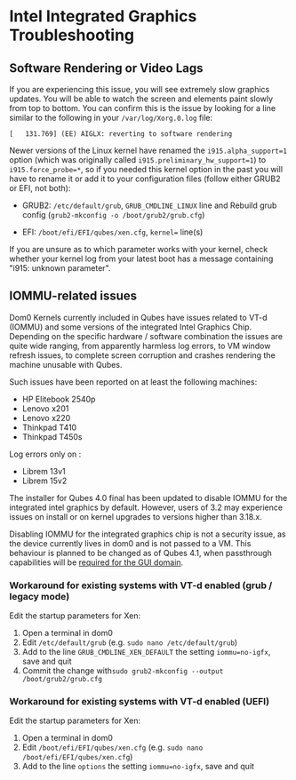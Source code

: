 # Intel Integrated Graphics Troubleshooting

## Software Rendering or Video Lags

If you are experiencing this issue, you will see extremely slow graphics
updates.  You will be able to watch the screen and elements paint slowly from
top to bottom.  You can confirm this is the issue by looking for a line similar
to the following in your `/var/log/Xorg.0.log` file:

    [   131.769] (EE) AIGLX: reverting to software rendering

Newer versions of the Linux kernel have renamed the `i915.alpha_support=1`
option (which was originally called `i915.preliminary_hw_support=1`) to
`i915.force_probe=*`, so if you needed this kernel option in the past you will
have to rename it or add it to your configuration files (follow either GRUB2 or
EFI, not both):

 * GRUB2: `/etc/default/grub`, `GRUB_CMDLINE_LINUX` line and
   Rebuild grub config (`grub2-mkconfig -o /boot/grub2/grub.cfg`)

 * EFI: `/boot/efi/EFI/qubes/xen.cfg`, `kernel=` line(s)

If you are unsure as to which parameter works with your kernel, check whether
your kernel log from your latest boot has a message containing "i915: unknown
parameter".

## IOMMU-related issues

Dom0 Kernels currently included in Qubes have issues related to VT-d (IOMMU) and
some versions of the integrated Intel Graphics Chip.  Depending on the specific
hardware / software combination the issues are quite wide ranging, from
apparently harmless log errors, to VM window refresh issues, to complete screen
corruption and crashes rendering the machine unusable with Qubes.

Such issues have been reported on at least the following machines:

* HP Elitebook 2540p
* Lenovo x201
* Lenovo x220
* Thinkpad T410
* Thinkpad T450s

Log errors only on :
* Librem 13v1
* Librem 15v2

The installer for Qubes 4.0 final has been updated to disable IOMMU for the
integrated intel graphics by default.  However, users of 3.2 may experience
issues on install or on kernel upgrades to versions higher than 3.18.x.

Disabling IOMMU for the integrated graphics chip is not a security issue, as the
device currently lives in dom0 and is not passed to a VM.  This behaviour is
planned to be changed as of Qubes 4.1, when passthrough capabilities will be
[required for the GUI
domain](https://github.com/QubesOS/qubes-issues/issues/2841).

### Workaround for existing systems with VT-d enabled (grub / legacy mode)

Edit the startup parameters for Xen:

1. Open a terminal in dom0
2. Edit `/etc/default/grub` (e.g. `sudo nano /etc/default/grub`)
3. Add to the line `GRUB_CMDLINE_XEN_DEFAULT` the setting `iommu=no-igfx`, save
   and quit
4. Commit the change with`sudo grub2-mkconfig --output /boot/grub2/grub.cfg`

### Workaround for existing systems with VT-d enabled (UEFI)

Edit the startup parameters for Xen:

1. Open a terminal in dom0
2. Edit `/boot/efi/EFI/qubes/xen.cfg` (e.g. `sudo nano
   /boot/efi/EFI/qubes/xen.cfg`)
3. Add to the line `options` the setting `iommu=no-igfx`, save and quit
